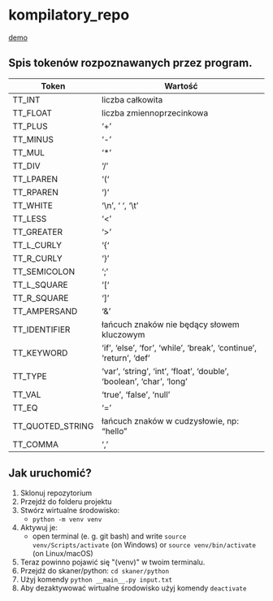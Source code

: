 # kompilatory_repo

[demo](https://mikkdud.github.io/kompilatory_repo/)

## Spis tokenów rozpoznawanych przez program.

| Token | Wartość |
| ----- | ----- |
| TT\_INT | liczba całkowita |
| TT\_FLOAT | liczba zmiennoprzecinkowa |
| TT\_PLUS | ‘+’ |
| TT\_MINUS | ‘-’ |
| TT\_MUL | ‘\*’ |
| TT\_DIV | ‘/’ |
| TT\_LPAREN | ‘(‘ |
| TT\_RPAREN | ‘)’ |
| TT\_WHITE | ‘\\n’, ‘ ‘, ‘\\t’ |
| TT\_LESS | ‘\<’ |
| TT\_GREATER | ‘\>’ |
| TT\_L\_CURLY | ‘{‘ |
| TT\_R\_CURLY | ‘}’ |
| TT\_SEMICOLON | ‘;’ |
| TT\_L\_SQUARE | ‘\[‘ |
| TT\_R\_SQUARE | ‘\]’ |
| TT\_AMPERSAND | ‘&’ |
| TT\_IDENTIFIER | łańcuch znaków nie będący słowem kluczowym |
| TT\_KEYWORD | ‘if’, ‘else’, ‘for’, ‘while’, ‘break’, ‘continue’, ‘return’, ‘def’ |
| TT\_TYPE | ‘var’, ‘string’, ‘int’, ‘float’, ‘double’, ‘boolean’, ‘char’, ‘long’ |
| TT\_VAL | ‘true’, ‘false’, ‘null’ |
| TT\_EQ | ‘=’ |
| TT\_QUOTED\_STRING | łańcuch znaków w cudzysłowie, np: “hello” |
| TT\_COMMA | ‘,’ |

## Jak uruchomić?
1. Sklonuj repozytorium
2. Przejdź do folderu projektu 
3. Stwórz wirtualne środowisko:
   - `python -m venv venv`
4. Aktywuj je:
   - open terminal (e. g. git bash) and write `source venv/Scripts/activate` (on Windows) or `source venv/bin/activate` (on Linux/macOS)
5. Teraz powinno pojawić się "(venv)" w twoim terminalu.
6. Przejdź do skaner/python: `cd skaner/python`
7. Użyj komendy `python __main__.py input.txt`
8. Aby dezaktywować wirtualne środowisko użyj komendy `deactivate`
